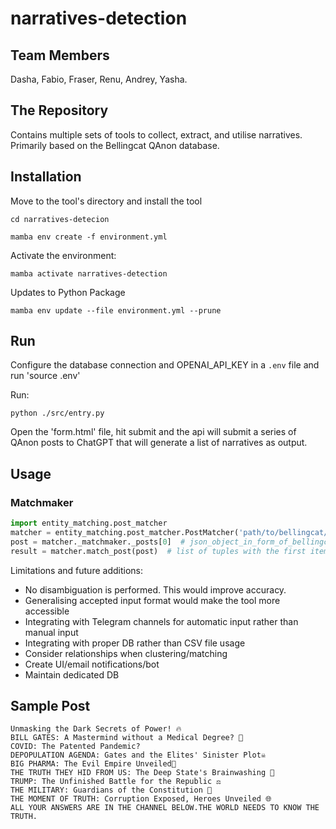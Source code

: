 # narratives-detection


## Team Members

Dasha, Fabio, Fraser, Renu, Andrey, Yasha.

## The Repository

Contains multiple sets of tools to collect, extract, and utilise narratives. Primarily based on the Bellingcat QAnon database. 
## Installation

Move to the tool's directory and install the tool

`cd narratives-detecion`

`mamba env create -f environment.yml`

Activate the environment:

`mamba activate narratives-detection` 

Updates to Python Package 

`mamba env update --file environment.yml --prune`

## Run

Configure the database connection and OPENAI_API_KEY in a `.env` file and run 'source .env'

Run:

`python ./src/entry.py`

Open the 'form.html' file, hit submit and the api will submit a series of QAnon posts to ChatGPT that will generate a list of narratives as output.


## Usage

### Matchmaker

```python
import entity_matching.post_matcher
matcher = entity_matching.post_matcher.PostMatcher('path/to/bellingcat/qanon/csv')
post = matcher._matchmaker._posts[0]  # json_object_in_form_of_bellingcat_db
result = matcher.match_post(post)  # list of tuples with the first item being a rank and the second being the matching post
```

Limitations and future additions:
* No disambiguation is performed. This would improve accuracy.
* Generalising accepted input format would make the tool more accessible
* Integrating with Telegram channels for automatic input rather than manual input
* Integrating with proper DB rather than CSV file usage
* Consider relationships when clustering/matching
* Create UI/email notifications/bot
* Maintain dedicated DB

 ## Sample Post

```
Unmasking the Dark Secrets of Power! 🔥
BILL GATES: A Mastermind without a Medical Degree? 💉
COVID: The Patented Pandemic?
DEPOPULATION AGENDA: Gates and the Elites' Sinister Plot☠️
BIG PHARMA: The Evil Empire Unveiled💊
THE TRUTH THEY HID FROM US: The Deep State's Brainwashing 🔐
TRUMP: The Unfinished Battle for the Republic ⚖️
THE MILITARY: Guardians of the Constitution 💪
THE MOMENT OF TRUTH: Corruption Exposed, Heroes Unveiled 🌐
ALL YOUR ANSWERS ARE IN THE CHANNEL BELOW.THE WORLD NEEDS TO KNOW THE TRUTH.
```   
